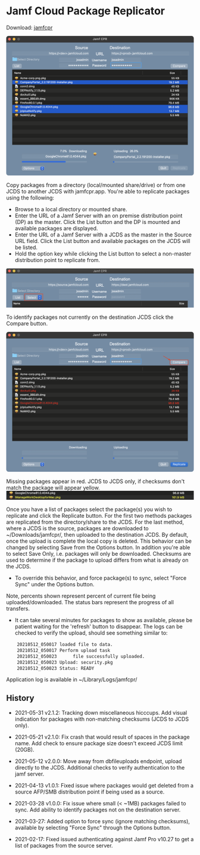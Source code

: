 # Jamf Cloud Package Replicator 

Download: [jamfcpr](https://github.com/BIG-RAT/jamfcpr/releases/download/current/jamfcpr.zip)

![alt text](./images/jamfcpr.png "jamfcpr")

Copy packages from a directory (local/mounted share/drive) or from one JCDS to another JCDS with jamfcpr.app.  You're able to replicate packages using the following:

* Browse to a local directory or mounted share.
* Enter the URL of a Jamf Server with an on premise distribution point (DP) as the master.  Click the List button and the DP is mounted and available packages are displayed.
* Enter the URL of a Jamf Server with a JCDS as the master in the Source URL field.  Click the List button and available packages on the JCDS will be listed.
* Hold the option key while clicking the List button to select a non-master distribution point to replicate from.

![alt text](./images/select.png "select")

To identify packages not currently on the destination JCDS click the Compare button.


![alt text](./images/compare.png "compare")

Missing packages appear in red.  JCDS to JCDS only, if checksums don't match the package will appear yellow.<br>
![alt text](./images/checksum.png "checksum compare")<br>

Once you have a list of packages select the package(s) you wish to replicate and click the Replicate button.  For the first two methods packages are replicated from the directory/share to the JCDS.  For the last method, where a JCDS is the source, packages are downloaded to ~/Downloads/jamfcpr/, then uploaded to the destination JCDS.  By default, once the upload is complete the local copy is deleted.  This behavior can be changed by selecting Save from the Options button.  In addition you're able to select Save Only, i.e. packages will only be downloaded.
Checksums are used to determine if the package to upload differs from what is already on the JCDS. 

* To override this behavior, and force package(s) to sync, select "Force Sync" under the Options button.

Note, percents shown represent percent of current file being uploaded/downloaded.  The status bars represent the progress of all transfers.  

* It can take several minutes for packages to show as available, please be patient waiting for the 'refresh' button to disappear.  The logs can be checked to verify the upload, should see something similar to:

```
    20210512_050017 loaded file to data.
    20210512_050017 Perform upload task
    20210512_050023 	 file successfully uploaded.
    20210512_050023 Upload: security.pkg
    20210512_050023 Status: READY
```

Application log is available in ~/Library/Logs/jamfcpr/

## History

- 2021-05-31 v2.1.2:  Tracking down miscellaneous hicccups.  Add visual indication for packages with non-matching checksums (JCDS to JCDS only).

- 2021-05-21 v2.1.0: Fix crash that would result of spaces in the package name.  Add check to ensure package size doesn't exceed JCDS limit (20GB).  

- 2021-05-12 v2.0.0: Move away from dbfileuploads endpoint, upload directly to the JCDS.  Additional checks to verify authentication to the jamf server.

- 2021-04-13 v1.0.1: Fixed issue where packages would get deleted from a source AFP/SMB distribution point if being used as a source.

- 2021-03-28 v1.0.0: Fix issue where small (< ~1MB) packages failed to sync.  Add ability to identify packages not on the destination server.

- 2021-03-27: Added option to force sync (ignore matching checksums), available by selecting "Force Sync" through the Options button.

- 2021-02-17: Fixed issued authenticating against Jamf Pro v10.27 to get a list of packages from the source server.

